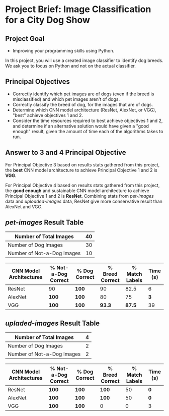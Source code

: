 # Project Brief: Image Classification for a City Dog Show

## Project Goal

* Improving your programming skills using Python.

In this project, you will use a created image classifier to identify dog breeds. We ask you to focus on Python and not on the actual classifier.


## Principal Objectives

* Correctly identify which pet images are of dogs (even if the breed is misclassified) and which pet images aren't of dogs.
* Correctly classify the breed of dog, for the images that are of dogs.
* Determine which CNN model architecture (ResNet, AlexNet, or VGG), "best" achieve objectives 1 and 2.
* Consider the time resources required to best achieve objectives 1 and 2, and determine if an alternative solution would have given a "good enough" result, given the amount of time each of the algorithms takes to run.

## Answer to 3 and 4 Principal Objective

For Principal Objective 3 based on results stats gathered from this project, the **best** CNN model architecture to achieve Principal Objective 1 and 2 is **VGG**.

For Principal Objective 4 based on results stats gathered from this project, the **good enough** and sustainable CNN model architecture to achieve Principal Objective 1 and 2 is **ResNet**. Combining stats from *pet-images* data and *uploaded-images* data, ResNet give more conservative result than AlexNet and VGG.

## *pet-images* Result Table

| Number of Total Images     | 40 |
|----------------------------|----|
| Number of Dog Images       | 30 |
| Number of Not-a-Dog Images | 10 |

| CNN Model Architectures | % Not-a-Dog Correct | % Dog Correct | % Breed Correct | % Match Labels | Time (s) |
|-------------------------|---------------------|---------------|-----------------|----------------|----------|
| ResNet                  | 90                  | **100**       | 90              | 82.5           | 6        |
| AlexNet                 | **100**             | **100**       | 80              | 75             | **3**    |
| VGG                     | **100**             | **100**       | **93.3**        | **87.5**       | 39       |

## *upladed-images* Result Table

| Number of Total Images     | 4 |
|----------------------------|----|
| Number of Dog Images       | 2 |
| Number of Not-a-Dog Images | 2 |

| CNN Model Architectures | % Not-a-Dog Correct | % Dog Correct | % Breed Correct | % Match Labels | Time (s) |
|-------------------------|---------------------|---------------|-----------------|----------------|----------|
| ResNet                  | **100**             | **100**       | **100**         | 50             | **0**    |
| AlexNet                 | **100**             | **100**       | **100**         | 50             | **0**    |
| VGG                     | **100**             | **100**       | 0               | 0              | 3        |